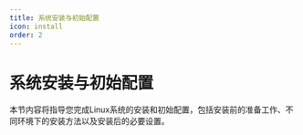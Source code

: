 ```yaml
---
title: 系统安装与初始配置
icon: install
order: 2
---
```


# 系统安装与初始配置

本节内容将指导您完成Linux系统的安装和初始配置，包括安装前的准备工作、不同环境下的安装方法以及安装后的必要设置。
